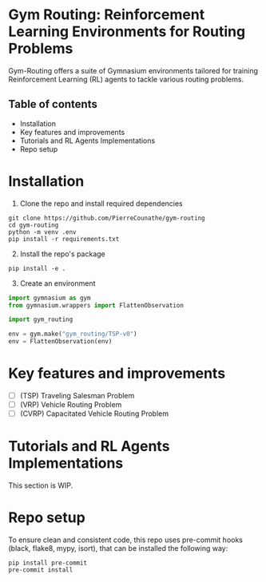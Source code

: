 # Gym Routing: Reinforcement Learning Environments for Routing Problems

Gym-Routing offers a suite of Gymnasium environments tailored for training Reinforcement Learning (RL) agents to tackle various routing problems.

## Table of contents
- Installation
- Key features and improvements
- Tutorials and RL Agents Implementations
- Repo setup


# Installation
1. Clone the repo and install required dependencies
```shell
git clone https://github.com/PierreCounathe/gym-routing
cd gym-routing
python -m venv .env
pip install -r requirements.txt
```

2. Install the repo's package
```shell
pip install -e .
```

3. Create an environment
```python
import gymnasium as gym
from gymnasium.wrappers import FlattenObservation

import gym_routing

env = gym.make("gym_routing/TSP-v0")
env = FlattenObservation(env)
```

# Key features and improvements
- [ ] (TSP) Traveling Salesman Problem
- [ ] (VRP) Vehicle Routing Problem
- [ ] (CVRP) Capacitated Vehicle Routing Problem

# Tutorials and RL Agents Implementations

This section is WIP.

# Repo setup

To ensure clean and consistent code, this repo uses pre-commit hooks (black, flake8, mypy, isort), that can be installed the following way:

```shell
pip install pre-commit
pre-commit install
```
